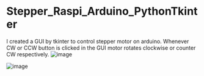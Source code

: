 # Stepper_Raspi_Arduino_PythonTkinter
I created a GUI by tkinter to control stepper motor on arduino. Whenever CW or CCW button is clicked in the GUI motor rotates clockwise or counter CW respectively.
![image](https://github.com/saidijongo/Stepper_Raspi_Arduino_PythonTkinter/assets/31678025/8d0145e9-f8bd-45bb-b0b8-2bd85e362388)

![image](https://github.com/saidijongo/Stepper_Raspi_Arduino_PythonTkinter/assets/31678025/89b10f9c-f16e-4e45-ad6f-0179ff7c14ab)

